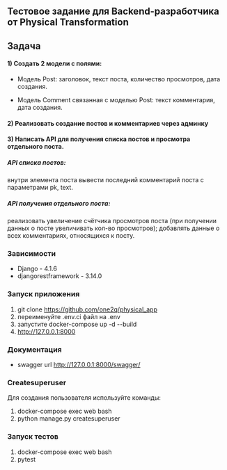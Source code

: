 ## Тестовое задание для Backend-разработчика от Physical Transformation

## Задача
#### 1) Создать 2 модели с полями:
- Модель Post:
     заголовок,
     текст поста,
     количество просмотров,
     дата создания.

- Модель Comment связанная с моделью Post:
     текст комментария,
     дата создания.

#### 2) Реализовать создание постов и комментариев через админку

#### 3) Написать API для получения списка постов и просмотра отдельного поста.

##### API списка постов: 

внутри элемента поста вывести последний комментарий поста с параметрами pk, text.

##### API получения отдельного поста:

реализовать увеличение счётчика просмотров поста (при получении данных о посте увеличивать кол-во просмотров);
добавлять данные о всех комментариях, относящихся к посту.

### Зависимости

- Django - 4.1.6
- djangorestframework - 3.14.0

### Запуск приложения
1) git clone https://github.com/one2q/physical_app
2) переименуйте .env.ci файл на .env
3) запустите docker-compose up -d --build
4) http://127.0.0.1:8000

### Документация 
- swagger  url http://127.0.0.1:8000/swagger/


### Createsuperuser
Для создания пользователя используйте команды:
1) docker-compose exec web bash
2) python manage.py createsuperuser

### Запуск тестов
1) docker-compose exec web bash
2) pytest

